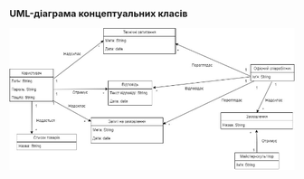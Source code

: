 ### UML-діаграма концептуальних класів
![img](/2-SoftwareDesign/2.1-UMLConceptClasses/SokolovUML.jpg)

